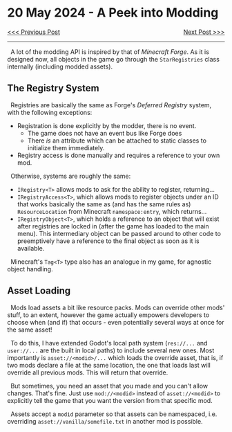 # 20 May 2024 - A Peek into Modding
<span style="float:left">[&lt;&lt;&lt; Previous Post](../03/31.md)</span>
<span style="float:right">[Next Post &gt;&gt;&gt;](../05/25.md)</span>
<br/>
***

&nbsp;&nbsp;A lot of the modding API is inspired by that of *Minecraft Forge*. As it is designed now, all objects in the game go through the `StarRegistries` class internally (including modded assets). 

## The Registry System

&nbsp;&nbsp;Registries are basically the same as Forge's *Deferred Registry* system, with the following exceptions:

* Registration is done explicitly by the modder, there is no event.
    * The game does not have an event bus like Forge does
    * There *is* an attribute which can be attached to static classes to initialize them immediately.
* Registry access is done manually and requires a reference to your own mod.

&nbsp;&nbsp;Otherwise, systems are roughly the same:

* `IRegistry<T>` allows mods to ask for the ability to register, returning...
* `IRegistryAccess<T>`, which allows mods to register objects under an ID that works basically the same as (and has the same rules as) `ResourceLocation` from Minecraft `namespace:entry`, which returns...
* `IRegistryObject<T>`, which holds a reference to an object that will exist after registries are locked in (after the game has loaded to the main menu). This intermediary object can be passed around to other code to preemptively have a reference to the final object as soon as it is available.

&nbsp;&nbsp;Minecraft's `Tag<T>` type also has an analogue in my game, for agnostic object handling.

## Asset Loading

&nbsp;&nbsp;Mods load assets a bit like resource packs. Mods can override other mods' stuff, to an extent, however the game actually empowers developers to choose when (and if) that occurs - even potentially several ways at once for the same asset!

&nbsp;&nbsp;To do this, I have extended Godot's local path system (`res://...` and `user://...` are the built in local paths) to include several new ones. Most importantly is `asset://<modid>/...` which loads the override asset, that is, if two mods declare a file at the same location, the one that loads last will override all previous mods. This will return that override.

&nbsp;&nbsp;But sometimes, you need an asset that you made and you can't allow changes. That's fine. Just use `mod://<modid>` instead of `asset://<modid>` to explicitly tell the game that you want the version from that specific mod.

&nbsp;&nbsp;Assets accept a `modid` parameter so that assets can be namespaced, i.e. overriding `asset://vanilla/somefile.txt` in another mod is possible.